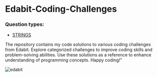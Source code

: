 # Edabit-Coding-Challenges

### Question types: 
- [STRINGS](https://github.com/saidali-ibn-zafar/Edabit-Coding-Challenges/blob/main/code%20file/strings.js)

The repository contains my code solutions to various coding challenges from Edabit. Explore categorized challenges to improve coding skills and problem-solving abilities. Use these solutions as a reference to enhance understanding of programming concepts. Happy coding!"

![edabit](https://github.com/saidali-ibn-zafar/Edabit-Coding-Challenges/assets/120341849/818c8a6c-3740-42c5-b16d-32c3053c22cb)
